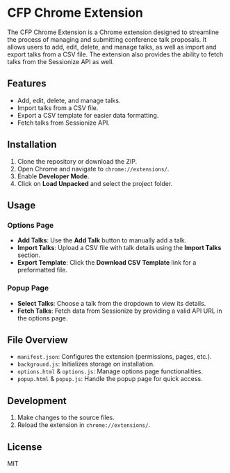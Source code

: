 # CFP Chrome Extension

The CFP Chrome Extension is a Chrome extension designed to streamline the process of managing and submitting conference talk proposals. It allows users to add, edit, delete, and manage talks, as well as import and export talks from a CSV file. The extension also provides the ability to fetch talks from the Sessionize API as well.

## Features
- Add, edit, delete, and manage talks.
- Import talks from a CSV file.
- Export a CSV template for easier data formatting.
- Fetch talks from Sessionize API.

## Installation
1. Clone the repository or download the ZIP.
2. Open Chrome and navigate to `chrome://extensions/`.
3. Enable **Developer Mode**.
4. Click on **Load Unpacked** and select the project folder.

## Usage
### Options Page
- **Add Talks**: Use the **Add Talk** button to manually add a talk.
- **Import Talks**: Upload a CSV file with talk details using the **Import Talks** section.
- **Export Template**: Click the **Download CSV Template** link for a preformatted file.

### Popup Page
- **Select Talks**: Choose a talk from the dropdown to view its details.
- **Fetch Talks**: Fetch data from Sessionize by providing a valid API URL in the options page.

## File Overview
- `manifest.json`: Configures the extension (permissions, pages, etc.).
- `background.js`: Initializes storage on installation.
- `options.html` & `options.js`: Manage options page functionalities.
- `popup.html` & `popup.js`: Handle the popup page for quick access.

## Development
1. Make changes to the source files.
2. Reload the extension in `chrome://extensions/`.

## License
MIT

